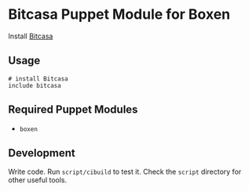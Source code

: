 # Bitcasa Puppet Module for Boxen

Install [Bitcasa](http://www.bitcasa.com/)

## Usage

```puppet
# install Bitcasa
include bitcasa
```

## Required Puppet Modules

* `boxen`

## Development

Write code. Run `script/cibuild` to test it. Check the `script`
directory for other useful tools.
